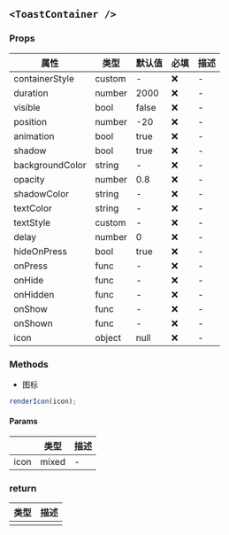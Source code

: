 ## `<ToastContainer />`

### Props

| 属性            | 类型   | 默认值 | 必填 | 描述 |
| --------------- | ------ | ------ | ---- | ---- |
| containerStyle  | custom | -      | ❌   | -    |
| duration        | number | 2000   | ❌   | -    |
| visible         | bool   | false  | ❌   | -    |
| position        | number | -20    | ❌   | -    |
| animation       | bool   | true   | ❌   | -    |
| shadow          | bool   | true   | ❌   | -    |
| backgroundColor | string | -      | ❌   | -    |
| opacity         | number | 0.8    | ❌   | -    |
| shadowColor     | string | -      | ❌   | -    |
| textColor       | string | -      | ❌   | -    |
| textStyle       | custom | -      | ❌   | -    |
| delay           | number | 0      | ❌   | -    |
| hideOnPress     | bool   | true   | ❌   | -    |
| onPress         | func   | -      | ❌   | -    |
| onHide          | func   | -      | ❌   | -    |
| onHidden        | func   | -      | ❌   | -    |
| onShow          | func   | -      | ❌   | -    |
| onShown         | func   | -      | ❌   | -    |
| icon            | object | null   | ❌   | -    |

### Methods

- 图标

```js
renderIcon(icon);
```

#### Params

|      | 类型  | 描述 |
| ---- | ----- | ---- |
| icon | mixed | -    |

### return

| 类型 | 描述 |
| ---- | ---- |
|      |      |
